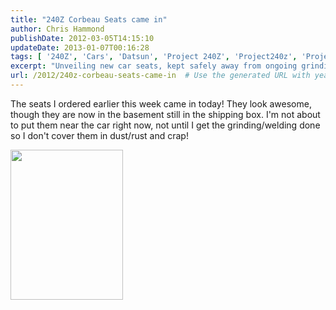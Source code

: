 ```yaml
---
title: "240Z Corbeau Seats came in"
author: Chris Hammond
publishDate: 2012-03-05T14:15:10
updateDate: 2013-01-07T00:16:28
tags: [ '240Z', 'Cars', 'Datsun', 'Project 240Z', 'Project240z', 'Project240Zcom' ]
excerpt: "Unveiling new car seats, kept safely away from ongoing grinding/welding work. Protecting them from potential dust and rust damage."
url: /2012/240z-corbeau-seats-came-in  # Use the generated URL with year
---
```

<p>The seats I ordered earlier this week came in today! They look awesome, though they are now in the basement still in the shipping box. I'm not about to put them near the car right now, not until I get the grinding/welding done so I don't cover them in dust/rust and crap!</p> <p><a href="https://www.flickr.com/photos/chammond/484539295/"><img height="240" alt="" src="https://farm1.static.flickr.com/188/484539295_3710b54632_m.jpg" width="180" /></a>&nbsp;</p>

